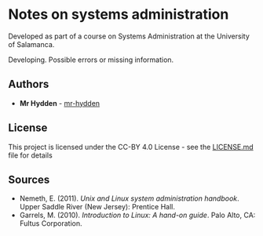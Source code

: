 # Notes on systems administration

Developed as part of a course on Systems Administration at the University of
Salamanca.

Developing. Possible errors or missing information.

## Authors

* **Mr Hydden** - [mr-hydden](https://github.com/mr-hydden)

## License

This project is licensed under the CC-BY 4.0 License - see the [LICENSE.md](LICENSE.md) file for details

## Sources

* Nemeth, E. (2011). *Unix and Linux system administration handbook*. Upper Saddle River (New Jersey): Prentice Hall.
* Garrels, M. (2010). *Introduction to Linux: A hand-on guide*. Palo Alto, CA: Fultus Corporation.
